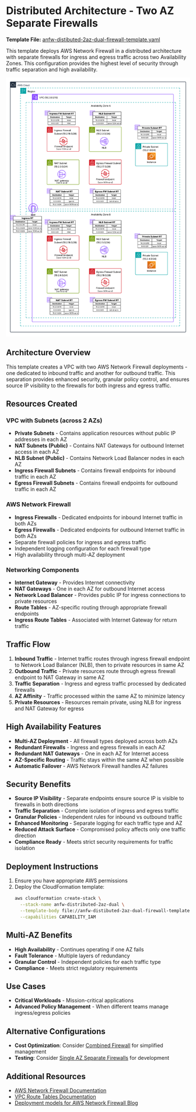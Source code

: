 # Distributed Architecture - Two AZ Separate Firewalls

**Template File:** [anfw-distibuted-2az-dual-firewall-template.yaml](anfw-distibuted-2az-dual-firewall-template.yaml)

This template deploys AWS Network Firewall in a distributed architecture with separate firewalls for ingress and egress traffic across two Availability Zones. This configuration provides the highest level of security through traffic separation and high availability.

![Base Architecture](../../../images/anfw-distributed-model-seperate-endpoint-2az.png)

## Architecture Overview

This template creates a VPC with two AWS Network Firewall deployments - one dedicated to inbound traffic and another for outbound traffic. This separation provides enhanced security, granular policy control, and ensures source IP visibility to the firewalls for both ingress and egress traffic.

## Resources Created

### VPC with Subnets (across 2 AZs)
- **Private Subnets** - Contains application resources without public IP addresses in each AZ
- **NAT Subnets (Public)** - Contains NAT Gateways for outbound Internet access in each AZ
- **NLB Subnet (Public)** - Contains Network Load Balancer nodes in each AZ
- **Ingress Firewall Subnets** - Contains firewall endpoints for inbound traffic in each AZ
- **Egress Firewall Subnets** - Contains firewall endpoints for outbound traffic in each AZ

### AWS Network Firewall
- **Ingress Firewalls** - Dedicated endpoints for inbound Internet traffic in both AZs
- **Egress Firewalls** - Dedicated endpoints for outbound Internet traffic in both AZs
- Separate firewall policies for ingress and egress traffic
- Independent logging configuration for each firewall type
- High availability through multi-AZ deployment

### Networking Components
- **Internet Gateway** - Provides Internet connectivity
- **NAT Gateways** - One in each AZ for outbound Internet access
- **Network Load Balancer** - Provides public IP for ingress connections to private resources
- **Route Tables** - AZ-specific routing through appropriate firewall endpoints
- **Ingress Route Tables** - Associated with Internet Gateway for return traffic

## Traffic Flow

1. **Inbound Traffic** - Internet traffic routes through ingress firewall endpoint to Network Load Balancer (NLB), then to private resources in same AZ
2. **Outbound Traffic** - Private resources route through egress firewall endpoint to NAT Gateway in same AZ
3. **Traffic Separation** - Ingress and egress traffic processed by dedicated firewalls
4. **AZ Affinity** - Traffic processed within the same AZ to minimize latency
5. **Private Resources** - Resources remain private, using NLB for ingress and NAT Gateway for egress

## High Availability Features

- **Multi-AZ Deployment** - All firewall types deployed across both AZs
- **Redundant Firewalls** - Ingress and egress firewalls in each AZ
- **Redundant NAT Gateways** - One in each AZ for Internet access
- **AZ-Specific Routing** - Traffic stays within the same AZ when possible
- **Automatic Failover** - AWS Network Firewall handles AZ failures

## Security Benefits

- **Source IP Visibility** - Separate endpoints ensure source IP is visible to firewalls in both directions
- **Traffic Separation** - Complete isolation of ingress and egress traffic
- **Granular Policies** - Independent rules for inbound vs outbound traffic
- **Enhanced Monitoring** - Separate logging for each traffic type and AZ
- **Reduced Attack Surface** - Compromised policy affects only one traffic direction
- **Compliance Ready** - Meets strict security requirements for traffic isolation

## Deployment Instructions

1. Ensure you have appropriate AWS permissions
2. Deploy the CloudFormation template:
   ```bash
   aws cloudformation create-stack \
     --stack-name anfw-distributed-2az-dual \
     --template-body file://anfw-distibuted-2az-dual-firewall-template.yaml \
     --capabilities CAPABILITY_IAM
   ```

## Multi-AZ Benefits

- **High Availability** - Continues operating if one AZ fails
- **Fault Tolerance** - Multiple layers of redundancy
- **Granular Control** - Independent policies for each traffic type
- **Compliance** - Meets strict regulatory requirements

## Use Cases

- **Critical Workloads** - Mission-critical applications
- **Advanced Policy Management** - When different teams manage ingress/egress policies

## Alternative Configurations

- **Cost Optimization**: Consider [Combined Firewall](../combined-ingress-and-egress-firewall/) for simplified management
- **Testing**: Consider [Single AZ Separate Firewalls](../../single_az_deployment/separate-ingress-and-egress-firewall/) for development

## Additional Resources

- [AWS Network Firewall Documentation](https://docs.aws.amazon.com/network-firewall/)
- [VPC Route Tables Documentation](https://docs.aws.amazon.com/vpc/latest/userguide/VPC_Route_Tables.html)
- [Deployment models for AWS Network Firewall Blog](https://aws.amazon.com/blogs/networking-and-content-delivery/deployment-models-for-aws-network-firewall/)
